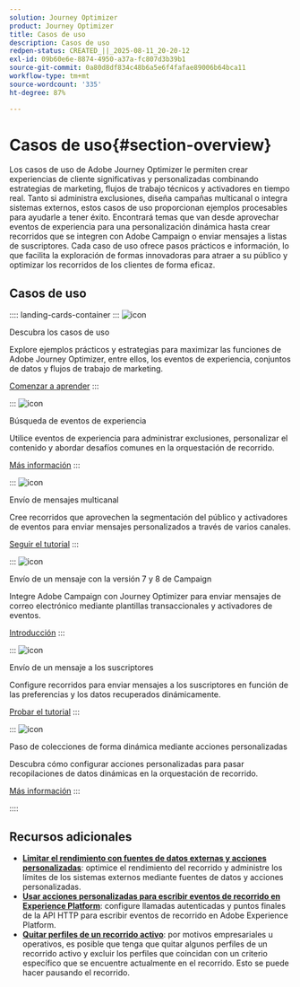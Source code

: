 ```yaml
---
solution: Journey Optimizer
product: Journey Optimizer
title: Casos de uso
description: Casos de uso
redpen-status: CREATED_||_2025-08-11_20-20-12
exl-id: 09b60e6e-8874-4950-a37a-fc807d3b39b1
source-git-commit: 0a80d8df834c48b6a5e6f4fafae89006b64bca11
workflow-type: tm+mt
source-wordcount: '335'
ht-degree: 87%

---
```


# Casos de uso{#section-overview}

Los casos de uso de Adobe Journey Optimizer le permiten crear experiencias de cliente significativas y personalizadas combinando estrategias de marketing, flujos de trabajo técnicos y activadores en tiempo real. Tanto si administra exclusiones, diseña campañas multicanal o integra sistemas externos, estos casos de uso proporcionan ejemplos procesables para ayudarle a tener éxito. Encontrará temas que van desde aprovechar eventos de experiencia para una personalización dinámica hasta crear recorridos que se integren con Adobe Campaign o enviar mensajes a listas de suscriptores. Cada caso de uso ofrece pasos prácticos e información, lo que facilita la exploración de formas innovadoras para atraer a su público y optimizar los recorridos de los clientes de forma eficaz.

## Casos de uso

:::: landing-cards-container
:::
![icon](https://cdn.experienceleague.adobe.com/icons/book.svg?lang=es)

Descubra los casos de uso

Explore ejemplos prácticos y estrategias para maximizar las funciones de Adobe Journey Optimizer, entre ellos, los eventos de experiencia, conjuntos de datos y flujos de trabajo de marketing.

[Comenzar a aprender](../using/building-journeys/jo-use-cases.md)
:::

:::
![icon](https://cdn.experienceleague.adobe.com/icons/list-check.svg?lang=es)

Búsqueda de eventos de experiencia

Utilice eventos de experiencia para administrar exclusiones, personalizar el contenido y abordar desafíos comunes en la orquestación de recorrido.

[Más información](../using/building-journeys/exp-event-lookup.md)
:::

:::
![icon](https://cdn.experienceleague.adobe.com/icons/circle-play.svg?lang=es)

Envío de mensajes multicanal

Cree recorridos que aprovechen la segmentación del público y activadores de eventos para enviar mensajes personalizados a través de varios canales.

[Seguir el tutorial](../using/building-journeys/journeys-uc.md)
:::

:::
![icon](https://cdn.experienceleague.adobe.com/icons/puzzle-piece.svg?lang=es)

Envío de un mensaje con la versión 7 y 8 de Campaign

Integre Adobe Campaign con Journey Optimizer para enviar mensajes de correo electrónico mediante plantillas transaccionales y activadores de eventos.

[Introducción](../using/building-journeys/ajo-ac.md)
:::

:::
![icon](https://cdn.experienceleague.adobe.com/icons/list-check.svg?lang=es)

Envío de un mensaje a los suscriptores

Configure recorridos para enviar mensajes a los suscriptores en función de las preferencias y los datos recuperados dinámicamente.

[Probar el tutorial](../using/building-journeys/message-to-subscribers-uc.md)
:::

:::
![icon](https://cdn.experienceleague.adobe.com/icons/code-branch.svg?lang=es)

Paso de colecciones de forma dinámica mediante acciones personalizadas

Descubra cómo configurar acciones personalizadas para pasar recopilaciones de datos dinámicas en la orquestación de recorrido.

[Más información](../using/building-journeys/collections.md)
:::

::::


## Recursos adicionales

- **[Limitar el rendimiento con fuentes de datos externas y acciones personalizadas](../using/building-journeys/limit-throughput.md)**: optimice el rendimiento del recorrido y administre los límites de los sistemas externos mediante fuentes de datos y acciones personalizadas.
- **[Usar acciones personalizadas para escribir eventos de recorrido en Experience Platform](../using/building-journeys/custom-action-aep.md)**: configure llamadas autenticadas y puntos finales de la API HTTP para escribir eventos de recorrido en Adobe Experience Platform.
- **[Quitar perfiles de un recorrido activo](https://experienceleague.adobe.com/es/docs/journey-optimizer/using/orchestrate-journeys/create-journey/journey-pause#journey-exit-criteria)**: por motivos empresariales u operativos, es posible que tenga que quitar algunos perfiles de un recorrido activo y excluir los perfiles que coincidan con un criterio específico que se encuentre actualmente en el recorrido. Esto se puede hacer pausando el recorrido.
